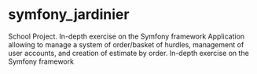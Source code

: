 # symfony_jardinier
School Project. In-depth exercise on the Symfony framework
Application allowing to manage a system of order/basket of hurdles, management of user accounts, and creation of estimate by order. In-depth exercise on the Symfony framework
